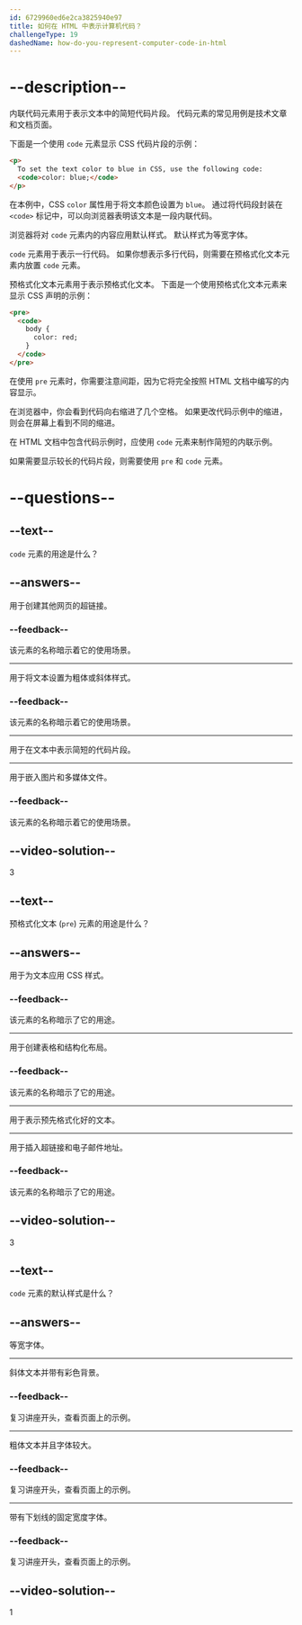 ```yaml
---
id: 6729960ed6e2ca3825940e97
title: 如何在 HTML 中表示计算机代码？
challengeType: 19
dashedName: how-do-you-represent-computer-code-in-html
---
```


# --description--

内联代码元素用于表示文本中的简短代码片段。 代码元素的常见用例是技术文章和文档页面。

下面是一个使用 `code` 元素显示 CSS 代码片段的示例：

```html
<p>
  To set the text color to blue in CSS, use the following code:
  <code>color: blue;</code>
</p>
```

在本例中，CSS `color` 属性用于将文本颜色设置为 `blue`。 通过将代码段封装在 `<code>` 标记中，可以向浏览器表明该文本是一段内联代码。

浏览器将对 `code` 元素内的内容应用默认样式。 默认样式为等宽字体。

`code` 元素用于表示一行代码。 如果你想表示多行代码，则需要在预格式化文本元素内放置 `code` 元素。

预格式化文本元素用于表示预格式化文本。 下面是一个使用预格式化文本元素来显示 CSS 声明的示例：

```html
<pre>
  <code>
    body {
      color: red;
    }
  </code>
</pre>
```

在使用 `pre` 元素时，你需要注意间距，因为它将完全按照 HTML 文档中编写的内容显示。

在浏览器中，你会看到代码向右缩进了几个空格。 如果更改代码示例中的缩进，则会在屏幕上看到不同的缩进。

在 HTML 文档中包含代码示例时，应使用 `code` 元素来制作简短的内联示例。

如果需要显示较长的代码片段，则需要使用 `pre` 和 `code` 元素。

# --questions--

## --text--

`code` 元素的用途是什么？

## --answers--

用于创建其他网页的超链接。

### --feedback--

该元素的名称暗示着它的使用场景。

---

用于将文本设置为粗体或斜体样式。

### --feedback--

该元素的名称暗示着它的使用场景。

---

用于在文本中表示简短的代码片段。

---

用于嵌入图片和多媒体文件。

### --feedback--

该元素的名称暗示着它的使用场景。

## --video-solution--

3

## --text--

预格式化文本 (`pre`) 元素的用途是什么？

## --answers--

用于为文本应用 CSS 样式。

### --feedback--

该元素的名称暗示了它的用途。

---

用于创建表格和结构化布局。

### --feedback--

该元素的名称暗示了它的用途。

---

用于表示预先格式化好的文本。

---

用于插入超链接和电子邮件地址。

### --feedback--

该元素的名称暗示了它的用途。

## --video-solution--

3

## --text--

`code` 元素的默认样式是什么？

## --answers--

等宽字体。

---

斜体文本并带有彩色背景。

### --feedback--

复习讲座开头，查看页面上的示例。

---

粗体文本并且字体较大。

### --feedback--

复习讲座开头，查看页面上的示例。

---

带有下划线的固定宽度字体。

### --feedback--

复习讲座开头，查看页面上的示例。

## --video-solution--

1
